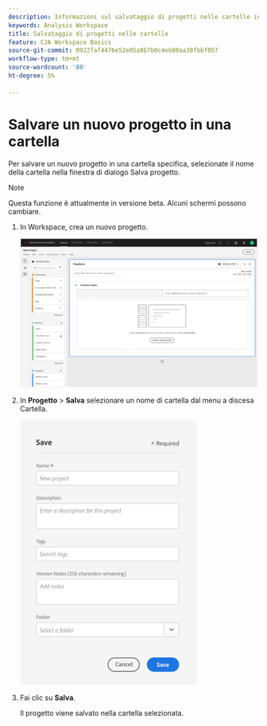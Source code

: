```yaml
---
description: Informazioni sul salvataggio di progetti nelle cartelle in Workspace
keywords: Analysis Workspace
title: Salvataggio di progetti nelle cartelle
feature: CJA Workspace Basics
source-git-commit: 0922faf4476e52e05a8b7b0c4eb00aa38fbbf057
workflow-type: tm+mt
source-wordcount: '80'
ht-degree: 5%

---
```



# Salvare un nuovo progetto in una cartella

Per salvare un nuovo progetto in una cartella specifica, selezionate il nome della cartella nella finestra di dialogo Salva progetto.

>[!NOTE]
>
>Questa funzione è attualmente in versione beta. Alcuni schermi possono cambiare.

1. In Workspace, crea un nuovo progetto.

   ![](/help/analysis-workspace/build-workspace-project/assets/save-to-folder1.png)

1. In **Progetto** > **Salva** selezionare un nome di cartella dal menu a discesa Cartella.

   ![](/help/analysis-workspace/build-workspace-project/assets/save-to-folder2.png)

1. Fai clic su **Salva**.

   Il progetto viene salvato nella cartella selezionata.
